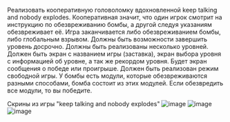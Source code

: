 Реализовать кооперативную головоломку вдохновленной keep talking and nobody explodes. Кооперативная значит, что один игрок смотрит на инструкцию по обезвреживанию бомбы, а другой следуя указаниям обезвреживает её. Игра заканчивается либо обезвреживанием бомбы, либо глобальным взрывом. 
Должны быть возможности завершить уровень досрочно. 
Должны быть реализованы несколько уровней. 
Должен быть экран с названием игры (заставка), экран выбора уровня с информацией об уровне, а так же рекордом уровня. 
Будет экран сообщения о победе или проигрыше.
Должен быть реализован режим свободной игры.
У бомбы есть модули, которые обезвреживаются разными способами,
бомба состоит из этих модулей. Если обезвредить все модули, то вы победите.


Скрины из игры "keep talking and nobody explodes"
![image](https://user-images.githubusercontent.com/94854834/146819141-60ca1128-d1b5-4e04-8b4b-2dcc63225f47.png)
![image](https://user-images.githubusercontent.com/94854834/146819994-a94346f1-5e15-47af-825f-8e820976f48b.png)
![image](https://user-images.githubusercontent.com/72998608/146820462-5dbfebf5-3b32-41bc-8d69-734d513c09ef.png)
